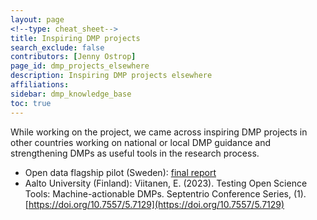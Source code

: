 ```yaml
---
layout: page
<!--type: cheat_sheet-->
title: Inspiring DMP projects
search_exclude: false
contributors: [Jenny Ostrop]
page_id: dmp_projects_elsewhere
description: Inspiring DMP projects elsewhere
affiliations: 
sidebar: dmp_knowledge_base
toc: true
---
```


While working on the project, we came across inspiring DMP projects in other countries working on national or local DMP guidance and strengthening DMPs as useful tools in the research process.

- Open data flagship pilot (Sweden): [final report](https://doi.org/10.17196/snd.flagship-open-data.2022)
- Aalto University (Finland): Viitanen, E. (2023). Testing Open Science Tools: Machine-actionable DMPs. Septentrio Conference Series, (1). [https://doi.org/10.7557/5.7129](https://doi.org/10.7557/5.7129)


